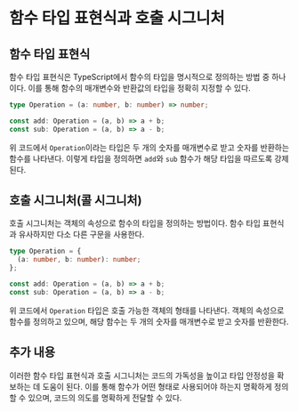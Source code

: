 # 함수 타입 표현식과 호출 시그니처

## 함수 타입 표현식

함수 타입 표현식은 TypeScript에서 함수의 타입을 명시적으로 정의하는 방법 중 하나이다.
이를 통해 함수의 매개변수와 반환값의 타입을 정확히 지정할 수 있다.

```typescript
type Operation = (a: number, b: number) => number;

const add: Operation = (a, b) => a + b;
const sub: Operation = (a, b) => a - b;
```

위 코드에서 `Operation`이라는 타입은 두 개의 숫자를 매개변수로 받고 숫자를 반환하는 함수를 나타낸다.
이렇게 타입을 정의하면 `add`와 `sub` 함수가 해당 타입을 따르도록 강제된다.

## 호출 시그니처(콜 시그니처)

호출 시그니처는 객체의 속성으로 함수의 타입을 정의하는 방법이다.
함수 타입 표현식과 유사하지만 다소 다른 구문을 사용한다.

```typescript
type Operation = {
  (a: number, b: number): number;
};

const add: Operation = (a, b) => a + b;
const sub: Operation = (a, b) => a - b;
```

위 코드에서 `Operation` 타입은 호출 가능한 객체의 형태를 나타낸다.
객체의 속성으로 함수를 정의하고 있으며, 해당 함수는 두 개의 숫자를 매개변수로 받고 숫자를 반환한다.

## 추가 내용

이러한 함수 타입 표현식과 호출 시그니처는 코드의 가독성을 높이고 타입 안정성을 확보하는 데 도움이 된다.
이를 통해 함수가 어떤 형태로 사용되어야 하는지 명확하게 정의할 수 있으며, 코드의 의도를 명확하게 전달할 수 있다.
